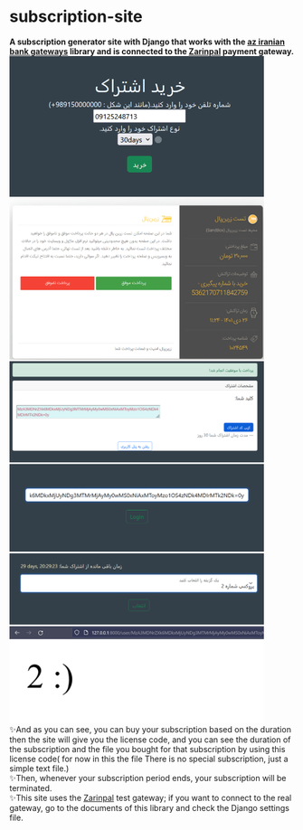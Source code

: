 # subscription-site
**A subscription generator site with Django that works with the [az iranian bank gateways](https://github.com/ali-zahedi/az-iranian-bank-gateways) library and is connected to the [Zarinpal](https://www.zarinpal.com/) payment gateway.**<br>
<img src="https://github.com/houshmand-2005/subscription-site/blob/1321c136d60be29c4e3f01ceb2f51d6144460e7b/images/2.png" alt="homepage" width="450">
<img src="https://github.com/houshmand-2005/subscription-site/blob/1321c136d60be29c4e3f01ceb2f51d6144460e7b/images/3.png" alt="homepage" width="450">
<img src="https://github.com/houshmand-2005/subscription-site/blob/1321c136d60be29c4e3f01ceb2f51d6144460e7b/images/4.png" alt="homepage" width="450">
<img src="https://github.com/houshmand-2005/subscription-site/blob/1321c136d60be29c4e3f01ceb2f51d6144460e7b/images/5.png" alt="homepage" width="450">
<img src="https://github.com/houshmand-2005/subscription-site/blob/1321c136d60be29c4e3f01ceb2f51d6144460e7b/images/6.png" alt="homepage" width="450">
<img src="https://github.com/houshmand-2005/subscription-site/blob/1321c136d60be29c4e3f01ceb2f51d6144460e7b/images/7.png" alt="homepage" width="450">
<br>
✨And as you can see, you can buy your subscription based on the duration<br>then the site will give you the license code, and you can see the duration of the subscription and the file you bought for that subscription by using this license code( for now in this the file There is no special subscription, just a simple text file.)<br>
✨Then, whenever your subscription period ends, your subscription will be terminated.<br>
✨This site uses the [Zarinpal](https://www.zarinpal.com/) test gateway; if you want to connect to the real gateway, go to the documents of this library and check the Django settings file.<br>
